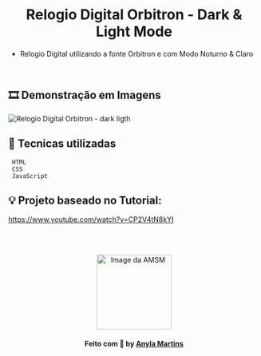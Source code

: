 <h1 align="center">Relogio Digital Orbitron - Dark & Light Mode</h1>

- Relogio Digital utilizando a fonte Orbitron e com Modo Noturno & Claro
<br>

## 🎞 Demonstração em Imagens
![Relogio Digital Orbitron - dark ligth](https://user-images.githubusercontent.com/89283901/170890141-f096776d-7a2c-4cdd-85b1-07ea8614c6f4.jpg)


## 📍 Tecnicas utilizadas
```
 HTML
 CSS
 JavaScript
```

## 💡 Projeto baseado no Tutorial: 
https://www.youtube.com/watch?v=CP2V4tN8kYI


<br><br>
<div align="center">
<a href="https://github.com/amsmartins">
<img src="https://avatars.githubusercontent.com/u/89283901?v=4" width="150px;" alt="Image da AMSM" />
</a> 
</div>	
<h4 align="center">
   Feito com 💙 by <a href="https://www.linkedin.com/in/amsmartins/" target="_blank">Anyla Martins</a>
</h4>

